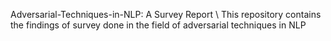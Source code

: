 Adversarial-Techniques-in-NLP: A Survey Report \\
This repository contains the findings of survey done in the field of adversarial techniques in NLP 
